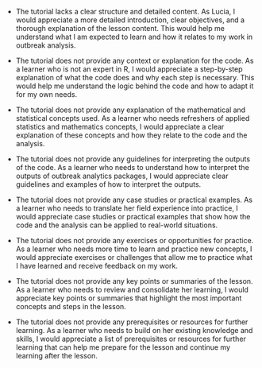 - The tutorial lacks a clear structure and detailed content. As Lucia, I would appreciate a more detailed introduction, clear objectives, and a thorough explanation of the lesson content. This would help me understand what I am expected to learn and how it relates to my work in outbreak analysis.

- The tutorial does not provide any context or explanation for the code. As a learner who is not an expert in R, I would appreciate a step-by-step explanation of what the code does and why each step is necessary. This would help me understand the logic behind the code and how to adapt it for my own needs.

- The tutorial does not provide any explanation of the mathematical and statistical concepts used. As a learner who needs refreshers of applied statistics and mathematics concepts, I would appreciate a clear explanation of these concepts and how they relate to the code and the analysis.

- The tutorial does not provide any guidelines for interpreting the outputs of the code. As a learner who needs to understand how to interpret the outputs of outbreak analytics packages, I would appreciate clear guidelines and examples of how to interpret the outputs.

- The tutorial does not provide any case studies or practical examples. As a learner who needs to translate her field experience into practice, I would appreciate case studies or practical examples that show how the code and the analysis can be applied to real-world situations.

- The tutorial does not provide any exercises or opportunities for practice. As a learner who needs more time to learn and practice new concepts, I would appreciate exercises or challenges that allow me to practice what I have learned and receive feedback on my work.

- The tutorial does not provide any key points or summaries of the lesson. As a learner who needs to review and consolidate her learning, I would appreciate key points or summaries that highlight the most important concepts and steps in the lesson.

- The tutorial does not provide any prerequisites or resources for further learning. As a learner who needs to build on her existing knowledge and skills, I would appreciate a list of prerequisites or resources for further learning that can help me prepare for the lesson and continue my learning after the lesson.
